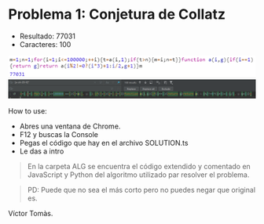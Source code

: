 # Problema 1: Conjetura de Collatz
* Resultado: 77031
* Caracteres: 100

![Optional Text](IMG/result.PNG)
![Optional Text](IMG/regex.PNG)

How to use:
* Abres una ventana de Chrome.
* F12 y buscas la Console
* Pegas el código que hay en el archivo SOLUTION.ts
* Le das a intro

> En la carpeta ALG se encuentra el código extendido y comentado en JavaScript y Python
>del algoritmo utilizado par resolver el problema.

> PD: Puede que no sea el más corto pero no puedes negar que original es. 

Víctor Tomàs.
